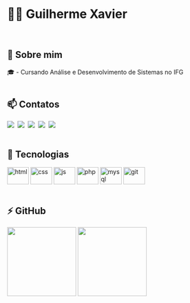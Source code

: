 # 👨‍💻 Guilherme Xavier

<br>

<!-- INFORMAÇÕES -->
## 👤 Sobre mim
<div style="display: inline_block">
  🎓 - Cursando Análise e Desenvolvimento de Sistemas no IFG
</div>

<br>

<!-- REDES SOCIAIS -->
## 📫 Contatos
<div>
    <a href="https://discord.com/users/xavyerguilherme" target="_blank"><img src="https://img.shields.io/badge/Discord-7289DA?style=for-the-badge&logo=discord&logoColor=white"></a>&nbsp;
    <a href="mailto:guilhermexavierpessoal@gmail.com" target="_blank"><img src="https://img.shields.io/badge/-gmail-red?style=for-the-badge&logo=Gmail&logoColor=white"></a>&nbsp;
    <a href="https://www.instagram.com/guilhermexavyer" target="_blank"><img src="https://img.shields.io/badge/Instagram-%23E4405F.svg?style=for-the-badge&logo=Instagram&logoColor=white"></a>&nbsp;
    <a href="www.linkedin.com/in/guilhermexavyer" target="_blank"><img src="https://img.shields.io/badge/-LinkedIn-%230077B5?style=for-the-badge&logo=linkedin&logoColor=white"></a>&nbsp;
    <a href="https://x.com/xavyerguilherme" target="_blank"><img src="https://img.shields.io/badge/X-%23000000.svg?style=for-the-badge&logo=X&logoColor=white"></a>
</div>

<br>

<!-- TECNOLOGIAS -->
## 🦾 Tecnologias
<div style="display: inline_block">
  <img align="center" height="40" width="50" alt="html" src="https://cdn.jsdelivr.net/gh/devicons/devicon/icons/html5/html5-original.svg">
  <img align="center" height="40" width="50" alt="css" src="https://cdn.jsdelivr.net/gh/devicons/devicon/icons/css3/css3-original.svg">
  <img align="center" height="40" width="50" alt="js" src="https://cdn.jsdelivr.net/gh/devicons/devicon/icons/javascript/javascript-original.svg">
  <img align="center" height="40" width="50" alt="php" src="https://cdn.jsdelivr.net/gh/devicons/devicon@latest/icons/php/php-original.svg">
  <img align="center" height="40" width="50" alt="mysql" src="https://cdn.jsdelivr.net/gh/devicons/devicon@latest/icons/mysql/mysql-original.svg">
  <img align="center" height="40" width="50" alt="git" src="https://cdn.jsdelivr.net/gh/devicons/devicon@latest/icons/git/git-original.svg" />
</div>

<br>

<!-- WIDGETS -->
## ⚡ GitHub
<div>
  <img height="160em" src="https://github-readme-stats.vercel.app/api?username=guilhermexavyer&show_icons=true&theme=tokyonight&include_all_commits=true&count_private=false"/>
  <img height="160em" src="https://github-readme-stats.vercel.app/api/top-langs/?username=guilhermexavyer&layout=compact&langs_count=7&theme=tokyonight"/>
</div>
